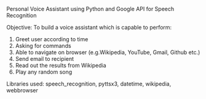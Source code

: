 Personal Voice Assistant using Python and Google API for Speech Recognition

Objective: To build a voice assistant which is capable to perform:
1. Greet user according to time
2. Asking for commands
3. Able to navigate on browser (e.g.Wikipedia, YouTube, Gmail, Github etc.)
4. Send email to recipient
5. Read out the results from Wikipedia
6. Play any random song

Libraries used: speech_recognition, pyttsx3, datetime, wikipedia, webbrowser
